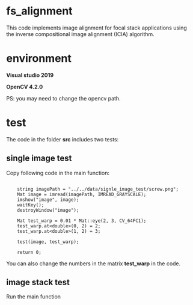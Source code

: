 # fs_alignment

This code implements image alignment for focal stack applications using the inverse compositional image alignment (ICIA) algorithm.

# environment

**Visual studio 2019** 

**OpenCV 4.2.0**

PS: you may need to change the opencv path.

# test

The code in the folder **src** includes two tests:

## single image test

Copy following code in the main function:

```

	string imagePath = "../../data/signle_image_test/screw.png";
	Mat image = imread(imagePath, IMREAD_GRAYSCALE);
	imshow("image", image);
	waitKey();
	destroyWindow("image");

	Mat test_warp = 0.01 * Mat::eye(2, 3, CV_64FC1);
	test_warp.at<double>(0, 2) = 2;
	test_warp.at<double>(1, 2) = 3;

	test(image, test_warp);

	return 0;

```

You can also change the numbers in the matrix **test_warp** in the code.

## image stack test

Run the main function